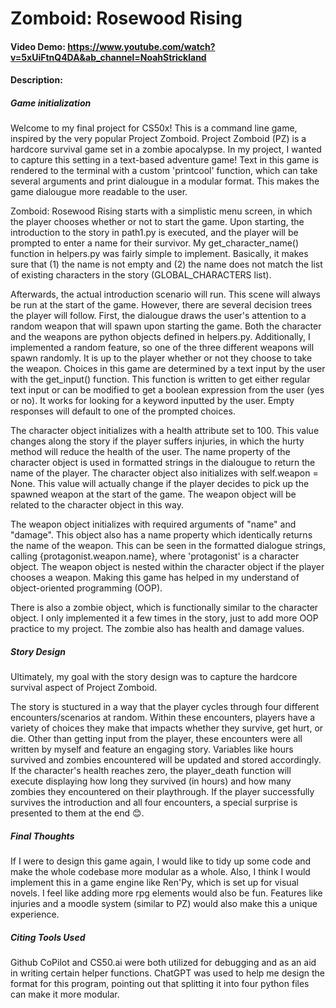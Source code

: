 # Zomboid: Rosewood Rising
#### Video Demo:  https://www.youtube.com/watch?v=5xUiFtnQ4DA&ab_channel=NoahStrickland
#### Description:

##### Game initialization
Welcome to my final project for CS50x! This is a command line game, inspired by the very popular Project Zomboid. Project Zomboid (PZ) is a hardcore survival game set in a zombie apocalypse. In my project, I wanted to capture this setting in a text-based adventure game! Text in this game is rendered to the terminal with a custom 'printcool' function, which can take several arguments and print dialougue in a modular format. This makes the game dialougue more readable to the user.

Zomboid: Rosewood Rising starts with a simplistic menu screen, in which the player chooses whether or not to start the game. Upon starting, the introduction to the story in path1.py is executed, and the player will be prompted to enter a name for their survivor. My get_character_name() function in helpers.py was fairly simple to implement. Basically, it makes sure that (1) the name is not empty and (2) the name does not match the list of existing characters in the story (GLOBAL_CHARACTERS list).

Afterwards, the actual introduction scenario will run. This scene will always be run at the start of the game. However, there are several decision trees the player will follow. First, the dialougue draws the user's attention to a random weapon that will spawn upon starting the game. Both the character and the weapons are python objects defined in helpers.py. Additionally, I implemented a random feature, so one of the three different weapons will spawn randomly. It is up to the player whether or not they choose to take the weapon. Choices in this game are determined by a text input by the user with the get_input() function. This function is written to get either regular text input or can be modified to get a boolean expression from the user (yes or no). It works for looking for a keyword inputted by the user. Empty responses will default to one of the prompted choices.

The character object initializes with a health attribute set to 100. This value changes along the story if the player suffers injuries, in which the hurty method will reduce the health of the user. The name property of the character object is used in formatted strings in the dialougue to return the name of the player. The character object also initializes with self.weapon = None. This value will actually change if the player decides to pick up the spawned weapon at the start of the game. The weapon object will be related to the character object in this way.

The weapon object initializes with required arguments of "name" and "damage". This object also has a name property which identically returns the name of the weapon. This can be seen in the formatted dialogue strings, calling {protagonist.weapon.name}, where 'protagonist' is a character object. The weapon object is nested within the character object if the player chooses a weapon. Making this game has helped in my understand of object-oriented programming (OOP).

There is also a zombie object, which is functionally similar to the character object. I only implemented it a few times in the story, just to add more OOP practice to my project. The zombie also has health and damage values.

##### Story Design
Ultimately, my goal with the story design was to capture the hardcore survival aspect of Project Zomboid.

The story is stuctured in a way that the player cycles through four different encounters/scenarios at random. Within these encounters, players have a variety of choices they make that impacts whether they survive, get hurt, or die. Other than getting input from the player, these encounters were all written by myself and feature an engaging story. Variables like hours survived and zombies encountered will be updated and stored accordingly. If the character's health reaches zero, the player_death function will execute displaying how long they survived (in hours) and how many zombies they encountered on their playthrough. If the player successfully survives the introduction and all four encounters, a special surprise is presented to them at the end 😊.

##### Final Thoughts
If I were to design this game again, I would like to tidy up some code and make the whole codebase more modular as a whole. Also, I think I would implement this in a game engine like Ren'Py, which is set up for visual novels. I feel like adding more rpg elements would also be fun. Features like injuries and a moodle system (similar to PZ) would also make this a unique experience.

##### Citing Tools Used
Github CoPilot and CS50.ai were both utilized for debugging and as an aid in writing certain helper functions.
ChatGPT was used to help me design the format for this program, pointing out that splitting it into four python files can make it more modular.